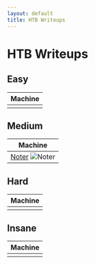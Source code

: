 ```yaml
---
layout: default
title: HTB Writeups
---
```


# HTB Writeups

## Easy

| Machine |
|---|
|  |

## Medium

| Machine |
|---|
| [Noter](_posts/2022-09-11-Noter.md) ![Noter](https://user-images.githubusercontent.com/46347858/189584632-4b115e8c-f7bd-4704-9c23-d1801439a8b8.png#right) |

## Hard

| Machine |
|---|
|  |

## Insane

| Machine |
|---|
|  |
